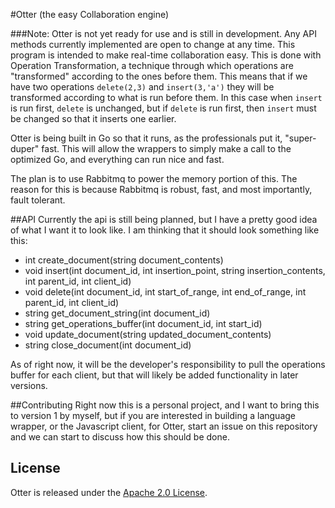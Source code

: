 #Otter (the easy Collaboration engine)

###Note: Otter is not yet ready for use and is still in development. Any API methods currently implemented are open to change at any time.
This program is intended to make real-time collaboration easy. This is done with Operation Transformation, a technique through which operations are "transformed" according to the ones before them. This means that if we have two operations `delete(2,3)` and `insert(3,'a')` they will be transformed according to what is run before them. In this case when `insert` is run first, `delete` is unchanged, but if `delete` is run first, then `insert` must be changed so that it inserts one earlier.

Otter is being built in Go so that it runs, as the professionals put it, "super-duper" fast. This will allow the wrappers to simply make a call to the optimized Go, and everything can run nice and fast. 

The plan is to use Rabbitmq to power the memory portion of this. The reason for this is because Rabbitmq is robust, fast, and most importantly, fault tolerant. 

##API
Currently the api is still being planned, but I have a pretty good idea of what I want it to look like. I am thinking that it should look something like this:

- int create_document(string document_contents)
- void insert(int document_id, int insertion_point, string insertion_contents, int parent_id, int client_id)
- void delete(int document_id, int start_of_range, int end_of_range, int parent_id, int client_id)
- string get_document_string(int document_id)
- string get_operations_buffer(int document_id, int start_id)
- void update_document(string updated_document_contents)
- string close_document(int document_id)

As of right now, it will be the developer's responsibility to pull the operations buffer for each client, but that will likely be added functionality in later versions.

##Contributing
Right now this is a personal project, and I want to bring this to version 1 by myself, but if you are interested in building a language wrapper, or the Javascript client, for Otter, start an issue on this repository and we can start to discuss how this should be done.

## License
Otter is released under the [Apache 2.0 License](http://opensource.org/licenses/Apache-2.0).
